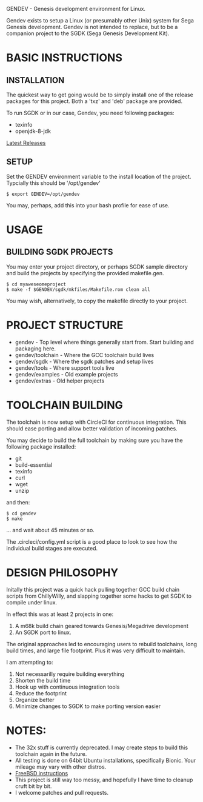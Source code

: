 GENDEV - Genesis development environment for Linux.

Gendev exists to setup a Linux (or presumably other Unix) system for Sega
Genesis development. Gendev is not intended to replace, but to be a companion project to the SGDK
(Sega Genesis Development Kit).


BASIC INSTRUCTIONS
==================

INSTALLATION
------------
The quickest way to get going would be to simply install one of the release
packages for this project.  Both a 'txz' and 'deb' package are provided.

To run SGDK or in our case, Gendev, you need following packages:
 - texinfo 
 - openjdk-8-jdk

[Latest Releases](https://github.com/kubilus1/gendev/releases/latest)

SETUP
-----
Set the GENDEV environment variable to the install location of the project.
Typcially this should be '/opt/gendev'

```
$ export GENDEV=/opt/gendev
```

You may, perhaps, add this into your bash profile for ease of use.

USAGE
=====

BUILDING SGDK PROJECTS
----------------------

You may enter your project directory, or perhaps SGDK sample directory and
build the projects by specifying the provided makefile.gen.

```
$ cd myaweseomeproject
$ make -f $GENDEV/sgdk/mkfiles/Makefile.rom clean all
```

You may wish, alternatively, to copy the makefile directly to your project.

PROJECT STRUCTURE
=================

* gendev - Top level where things generally start from.  Start building and
  packaging here.
* gendev/toolchain - Where the GCC toolchain build lives
* gendev/sgdk - Where the sgdk patches and setup lives
* gendev/tools - Where support tools live
* gendev/examples - Old example projects
* gendev/extras - Old helper projects

TOOLCHAIN BUILDING
==================

The toolchain is now setup with CircleCI for continuous integration. This
should ease porting and allow better validation of incoming patches.

You may decide to build the full toolchain by making sure you have the following
package installed:
 - git
 - build-essential
 - texinfo
 - curl
 - wget
 - unzip

and then:
```
$ cd gendev
$ make
```
... and wait about 45 minutes or so.

The .circleci/config.yml script is a good place to look to see how the individual
build stages are executed.


DESIGN PHILOSOPHY
=================

Initally this project was a quick hack pulling together GCC build chain
scripts from ChillyWilly, and slapping together some hacks to get SGDK to
compile under linux.

In effect this was at least 2 projects in one:  

1. A m68k build chain geared towards Genesis/Megadrive development
2. An SGDK port to linux.

The original approaches led to encouraging users to rebuild toolchains, long
build times, and large file footprint.  Plus it was very difficult to
maintain.

I am attempting to:

1. Not necessarilly require building everything
2. Shorten the build time
3. Hook up with continuous integration tools
4. Reduce the footprint
5. Organize better
6. Minimize changes to SGDK to make porting version easier


NOTES:
======

* The 32x stuff is currently deprecated. I may create steps to build this
  toolchain again in the future.
* All testing is done on 64bit Ubuntu installations, specifically Bionic.
  Your mileage may vary with other distros.
* [FreeBSD instructions](doc/FreeBSD.md)
* This project is still way too messy, and hopefully I have time to cleanup
  cruft bit by bit.
* I welcome patches and pull requests.
